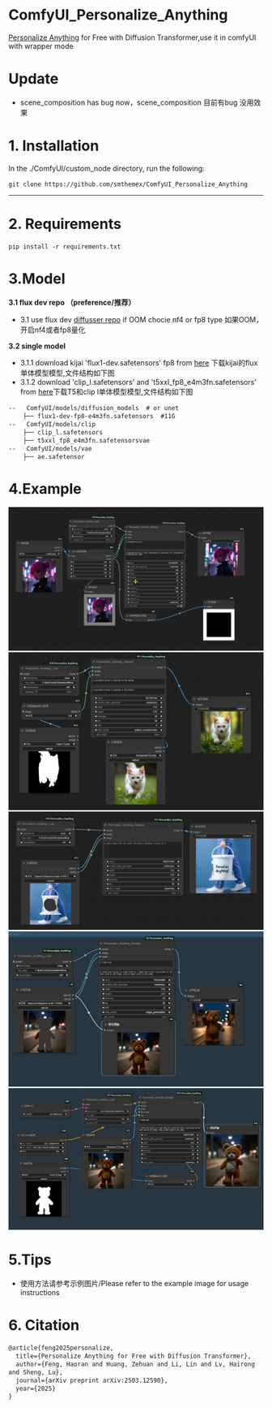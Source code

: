 # ComfyUI_Personalize_Anything
[Personalize Anything](https://github.com/fenghora/personalize-anything) for Free with Diffusion Transformer,use it in comfyUI with wrapper mode

# Update
* scene_composition has bug now，scene_composition 目前有bug 没用效果

# 1. Installation

In the ./ComfyUI/custom_node directory, run the following:   
```
git clone https://github.com/smthemex/ComfyUI_Personalize_Anything
```
---

# 2. Requirements  

```
pip install -r requirements.txt
```

# 3.Model
**3.1 flux dev repo （preference/推荐）**
* 3.1 use flux dev [diffusser repo](https://huggingface.co/black-forest-labs/FLUX.1-dev/tree/main)
if OOM chocie nf4 or fp8 type 如果OOM，开启nf4或者fp8量化

**3.2 single model**
* 3.1.1 download  kijai 'flux1-dev.safetensors' fp8 from [here](https://huggingface.co/Kijai/flux-fp8/tree/main)  下载kijai的flux单体模型模型,文件结构如下图
* 3.1.2 download 'clip_l.safetensors' and 't5xxl_fp8_e4m3fn.safetensors' from [here](https://huggingface.co/comfyanonymous/flux_text_encoders/tree/main)下载T5和clip l单体模型模型,文件结构如下图

```
--   ComfyUI/models/diffusion_models  # or unet
    ├── flux1-dev-fp8-e4m3fn.safetensors  #11G
--   ComfyUI/models/clip
    ├── clip_l.safetensors
    ├── t5xxl_fp8_e4m3fn.safetensorsvae
--   ComfyUI/models/vae
    ├── ae.safetensor
```


# 4.Example
![](https://github.com/smthemex/ComfyUI_Personalize_Anything/blob/main/assets/example_O.png)
![](https://github.com/smthemex/ComfyUI_Personalize_Anything/blob/main/assets/example_R.png)
![](https://github.com/smthemex/ComfyUI_Personalize_Anything/blob/main/assets/example.png)
![](https://github.com/smthemex/ComfyUI_Personalize_Anything/blob/main/assets/example_single.png)
![](https://github.com/smthemex/ComfyUI_Personalize_Anything/blob/main/assets/example_cf.png)

# 5.Tips
* 使用方法请参考示例图片/Please refer to the example image for usage instructions

# 6. Citation
```
@article{feng2025personalize,
  title={Personalize Anything for Free with Diffusion Transformer},
  author={Feng, Haoran and Huang, Zehuan and Li, Lin and Lv, Hairong and Sheng, Lu},
  journal={arXiv preprint arXiv:2503.12590},
  year={2025}
}
```
